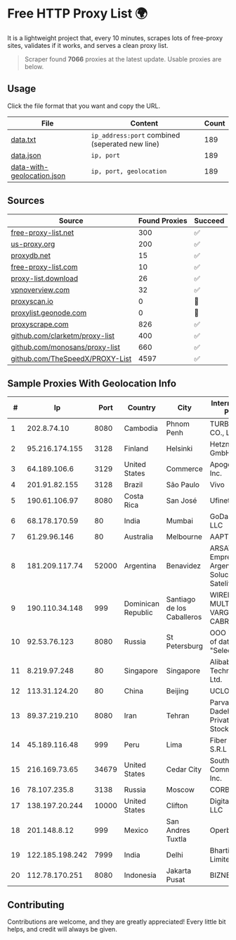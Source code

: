
# Free HTTP Proxy List 🌍

It is a lightweight project that, every 10 minutes, scrapes lots of free-proxy sites, validates if it works, and serves a clean proxy list.


> Scraper found **7066** proxies at the latest update. Usable proxies are below.

## Usage

Click the file format that you want and copy the URL.


|File|Content|Count|
|----|-------|-----|
|[data.txt](https://raw.githubusercontent.com/themiralay/Proxy-List-World/master/data.txt)|`ip_address:port` combined (seperated new line)|189|
|[data.json](https://raw.githubusercontent.com/themiralay/Proxy-List-World/master/data.json)|`ip, port`|189|
|[data-with-geolocation.json](https://raw.githubusercontent.com/themiralay/Proxy-List-World/master/data-with-geolocation.json)|`ip, port, geolocation`|189|

## Sources

|Source|Found Proxies|Succeed|
|------|-------------|-------|
|[free-proxy-list.net](https://free-proxy-list.net)|300|✅|
|[us-proxy.org](https://www.us-proxy.org)|200|✅|
|[proxydb.net](http://proxydb.net)|15|✅|
|[free-proxy-list.com](https://free-proxy-list.com/?page=&port=&type%5B%5D=http&type%5B%5D=https&up_time=0&search=Search)|10|✅|
|[proxy-list.download](https://www.proxy-list.download/HTTP)|26|✅|
|[vpnoverview.com](https://vpnoverview.com/privacy/anonymous-browsing/free-proxy-servers)|32|✅|
|[proxyscan.io](https://www.proxyscan.io)|0|🚫|
|[proxylist.geonode.com](https://proxylist.geonode.com/api/proxy-list?limit=300&page=1&sort_by=lastChecked&sort_type=desc&protocols=http,https)|0|🚫|
|[proxyscrape.com](https://api.proxyscrape.com/v2/?request=displayproxies&protocol=http&timeout=10000&country=all&ssl=all&anonymity=all)|826|✅|
|[github.com/clarketm/proxy-list](https://raw.githubusercontent.com/clarketm/proxy-list/master/proxy-list-raw.txt)|400|✅|
|[github.com/monosans/proxy-list](https://raw.githubusercontent.com/monosans/proxy-list/main/proxies/http.txt)|660|✅|
|[github.com/TheSpeedX/PROXY-List](https://raw.githubusercontent.com/TheSpeedX/PROXY-List/master/http.txt)|4597|✅|


## Sample Proxies With Geolocation Info

|#|Ip|Port|Country|City|Internet Service Provider|
|-|--|----|-------|----|-------------------------|
|1|202.8.74.10|8080|Cambodia|Phnom Penh|TURBOTECH CO., LTD.|
|2|95.216.174.155|3128|Finland|Helsinki|Hetzner Online GmbH|
|3|64.189.106.6|3129|United States|Commerce|Apogee Telecom Inc.|
|4|201.91.82.155|3128|Brazil|São Paulo|Vivo|
|5|190.61.106.97|8080|Costa Rica|San José|Ufinet Costa Rica|
|6|68.178.170.59|80|India|Mumbai|GoDaddy.com, LLC|
|7|61.29.96.146|80|Australia|Melbourne|AAPT Limited|
|8|181.209.117.74|52000|Argentina|Benavidez|ARSAT - Empresa Argentina de Soluciones Satelitales S.A|
|9|190.110.34.148|999|Dominican Republic|Santiago de los Caballeros|WIRELESS MULTI SERVICE VARGAS CABRERA, S. R. L|
|10|92.53.76.123|8080|Russia|St Petersburg|OOO "Network of data-centers "Selectel"|
|11|8.219.97.248|80|Singapore|Singapore|Alibaba (US) Technology Co., Ltd.|
|12|113.31.124.20|80|China|Beijing|UCLOUD|
|13|89.37.219.210|8080|Iran|Tehran|Parvaresh Dadeha Co. Private Joint Stock|
|14|45.189.116.48|999|Peru|Lima|Fiber Digital S.R.L|
|15|216.169.73.65|34679|United States|Cedar City|South Central Communications, Inc.|
|16|78.107.235.8|3138|Russia|Moscow|CORBINA|
|17|138.197.20.244|10000|United States|Clifton|DigitalOcean, LLC|
|18|201.148.8.12|999|Mexico|San Andres Tuxtla|Operbes|
|19|122.185.198.242|7999|India|Delhi|Bharti Airtel Limited|
|20|112.78.170.251|8080|Indonesia|Jakarta Pusat|BIZNET|



## Contributing

Contributions are welcome, and they are greatly appreciated! Every
little bit helps, and credit will always be given.

